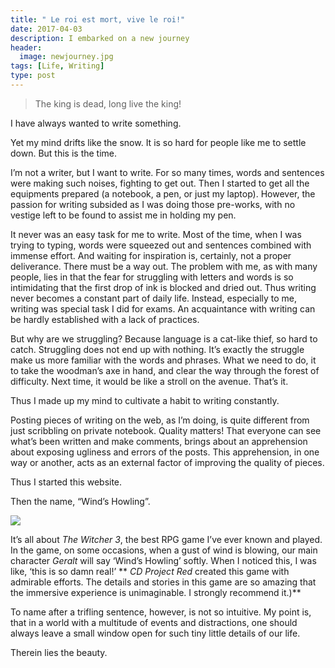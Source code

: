 ```yaml
---
title: " Le roi est mort, vive le roi!"
date: 2017-04-03
description: I embarked on a new journey
header:
  image: newjourney.jpg
tags: [Life, Writing]
type: post
---
```


> The king is dead, long live the king!

I have always wanted to write something.

Yet my mind drifts like the snow. It is so hard for people like me to settle down. But this is the time.

I’m not a writer, but I want to write. For so many times, words and sentences were making such noises, fighting to get out. Then I started to get  all the equipments prepared (a notebook, a pen, or just my laptop).  However, the passion for writing subsided as I was doing those pre-works, with no vestige left to be found to assist me in holding my pen. 

It never was an easy task for me to write. Most of the time, when I was trying to typing, words were squeezed out and sentences combined with immense effort. And waiting for inspiration is, certainly, not a proper deliverance. There must be a way out. The problem with me, as with many people, lies in that the fear for struggling with letters and words is so intimidating that the first drop of ink is blocked and dried out. Thus writing never becomes a constant part of daily life. Instead, especially to me, writing was special task I did for exams. An acquaintance with writing can be hardly established with a lack of practices.

But why are we struggling? Because language is a cat-like thief, so hard to catch. Struggling does not end up with nothing. It’s exactly the struggle make us more familiar with the words and phrases. What we need to do, it to take the woodman’s axe in hand, and clear the way through the forest of difficulty. Next time, it would be like a stroll on the avenue. That’s it.

Thus I made up my mind to cultivate a habit to writing constantly.

Posting pieces of writing on the web, as I’m doing, is quite different from just scribbling on private notebook. Quality matters! That everyone can see what’s been written and make comments, brings about an apprehension about exposing ugliness and errors of the posts. This apprehension, in one way or another, acts as an external factor of improving the quality of pieces.

Thus I started this website.

Then the name, “Wind’s Howling”.

![][1]

It’s all about *The Witcher 3*, the best RPG game I’ve ever known and played. In the game, on some occasions, when a gust of wind is blowing, our main character *Geralt* will say ‘Wind’s Howling’ softly. When I noticed this, I was like, ‘this is so damn real!’ ** *CD Project Red* created this game with admirable efforts. The details and stories in this game are so amazing that the immersive experience is unimaginable. I strongly recommend it.)**

To name after a trifling sentence, however, is not so intuitive. My point is, that in a world with a multitude of events and distractions, one should always leave a small window open for such tiny little details of our life. 

Therein lies the beauty.

[1]:	/assets/img/windshowling.jpg